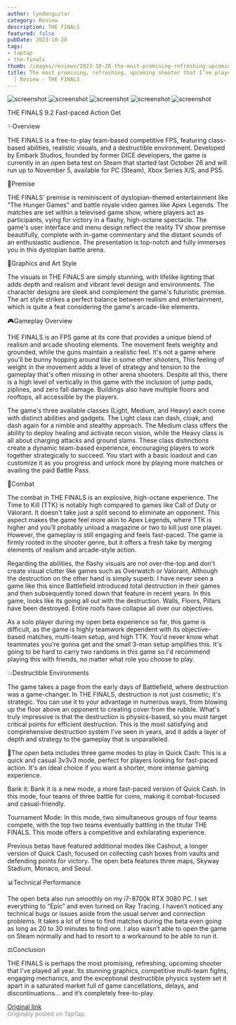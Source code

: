 ```yaml
---
author: lyndonguitar
category: Review
description: THE FINALS
featured: false
pubDate: 2023-10-28
tags:
- taptap
- the-finals
thumb: /images/reviews/2023-10-28-the-most-promising-refreshing-upcoming-shooter-that-ive-played-all-year--review---the-fin-0.avif
title: The most promising, refreshing, upcoming shooter that I’ve played all year
  | Review - THE FINALS
---
```


<div class="gallery">
  <img src="/images/reviews/2023-10-28-the-most-promising-refreshing-upcoming-shooter-that-ive-played-all-year--review---the-fin-0.avif" alt="screenshot" />
  <img src="/images/reviews/2023-10-28-the-most-promising-refreshing-upcoming-shooter-that-ive-played-all-year--review---the-fin-1.avif" alt="screenshot" />
  <img src="/images/reviews/2023-10-28-the-most-promising-refreshing-upcoming-shooter-that-ive-played-all-year--review---the-fin-2.avif" alt="screenshot" />
  <img src="/images/reviews/2023-10-28-the-most-promising-refreshing-upcoming-shooter-that-ive-played-all-year--review---the-fin-3.avif" alt="screenshot" />
  <img src="/images/reviews/2023-10-28-the-most-promising-refreshing-upcoming-shooter-that-ive-played-all-year--review---the-fin-4.avif" alt="screenshot" />
</div>

THE FINALS
9.2
Fast-paced
Action
Get

✨Overview

THE FINALS is a free-to-play team-based competitive FPS, featuring class-based abilities, realistic visuals, and a destructible environment. Developed by Embark Studios, founded by former DICE developers, the game is currently in an open beta test on Steam that started last October 26 and will run up to November 5, available for PC (Steam), Xbox Series X/S, and PS5.

📖Premise

THE FINALS' premise is reminiscent of dystopian-themed entertainment like "The Hunger Games" and battle royale video games like Apex Legends. The matches are set within a televised game show, where players act as participants, vying for victory in a flashy, high-octane spectacle. The game's user interface and menu design reflect the reality TV show premise beautifully, complete with in-game commentary and the distant sounds of an enthusiastic audience. The presentation is top-notch and fully immerses you in this dystopian battle arena.

🎨Graphics and Art Style

The visuals in THE FINALS are simply stunning, with lifelike lighting that adds depth and realism and vibrant level design and environments. The character designs are sleek and complement the game's futuristic premise. The art style strikes a perfect balance between realism and entertainment, which is quite a feat considering the game's arcade-like elements.

🎮Gameplay Overview

THE FINALS is an FPS game at its core that provides a unique blend of realism and arcade shooting elements. The movement feels weighty and grounded, while the guns maintain a realistic feel. It's not a game where you'll be bunny hopping around like in some other shooters, This feeling of weight in the movement adds a level of strategy and tension to the gameplay that's often missing in other arena shooters. Despite all this, there is a high level of vertically in this game with the inclusion of jump pads, ziplines, and zero fall damage. Buildings also have multiple floors and rooftops, all accessible by the players.

The game's three available classes (Light, Medium, and Heavy) each come with distinct abilities and gadgets. The Light class can dash, cloak, and dash again for a nimble and stealthy approach. The Medium class offers the ability to deploy healing and activate recon vision, while the Heavy class is all about charging attacks and ground slams. These class distinctions create a dynamic team-based experience, encouraging players to work together strategically to succeed. You start with a basic loadout and can customize it as you progress and unlock more by playing more matches or availing the paid Battle Pass.

🔫Combat

The combat in THE FINALS is an explosive, high-octane experience. The Time to Kill (TTK) is notably high compared to games like Call of Duty or Valorant. It doesn't take just a split second to eliminate an opponent. This aspect makes the game feel more akin to Apex Legends, where TTK is higher and you’ll probably unload a magazine or two to kill just one player. However, the gameplay is still engaging and feels fast-paced. The game is firmly rooted in the shooter genre, but it offers a fresh take by merging elements of realism and arcade-style action.

Regarding the abilities, the flashy visuals are not over-the-top and don't create visual clutter like games such as Overwatch or Valorant, Although the destruction on the other hand is simply superb. I have never seen a game like this since Battlefield introduced total destruction in their games and then subsequently toned down that feature in recent years. In this game, looks like its going all out with the destruction. Walls, Floors, Pillars have been destroyed. Entire roofs have collapse all over our objectives.

As a solo player during my open beta experience so far, this game is difficult, as the game is highly teamwork dependent with its objective-based matches, multi-team setup, and high TTK. You'd never know what teammates you're gonna get and the small 3-man setup amplifies this. It's going to be hard to carry two randoms in this game so I'd recommend playing this with friends, no matter what role you choose to play.

💥Destructible Environments

The game takes a page from the early days of Battlefield, where destruction was a game-changer. In THE FINALS, destruction is not just cosmetic; it's strategic. You can use it to your advantage in numerous ways, from blowing up the floor above an opponent to creating cover from the rubble. What's truly impressive is that the destruction is physics-based, so you must target critical points for efficient destruction. This is the most satisfying and comprehensive destruction system I've seen in years, and it adds a layer of depth and strategy to the gameplay that is unparalleled.

📜The open beta includes three game modes to play in
Quick Cash: This is a quick and casual 3v3v3 mode, perfect for players looking for fast-paced action. It's an ideal choice if you want a shorter, more intense gaming experience.

Bank it: Bank it is a new mode, a more fast-paced version of Quick Cash. In this mode, four teams of three battle for coins, making it combat-focused and casual-friendly.

Tournament Mode: In this mode, two simultaneous groups of four teams compete, with the top two teams eventually battling in the titular THE FINALS. This mode offers a competitive and exhilarating experience.

Previous betas have featured additional modes like Cashout, a longer version of Quick Cash, focused on collecting cash boxes from vaults and defending points for victory. The open beta features three maps, Skyway Stadium, Monaco, and Seoul.

📊Technical Performance

The open beta also run smoothly on my i7-8700k RTX 3080 PC. I set everything to “Epic” and even turned on Ray Tracing. I haven’t noticed any technical bugs or issues aside from the usual server and connection problems. It takes a lot of time to find matches during the beta even going as long as 20 to 30 minutes to find one. I also wasn’t able to open the game on Steam normally and had to resort to a workaround to be able to run it.

⚖️Conclusion

THE FINALS is perhaps the most promising, refreshing, upcoming shooter that I’ve played all year. Its stunning graphics, competitive multi-team fights, engaging mechanics, and the exceptional destructible physics system set it apart in a saturated market full of game cancellations, delays, and discontinuations… and it’s completely free-to-play.

[Original link](https://www.taptap.io/post/6481959)<br><span style="font-size: 0.95em; color: #888;">Originally posted on TapTap.</span>
